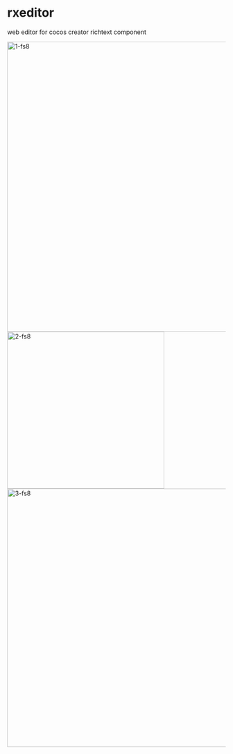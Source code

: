 # rxeditor
web editor for cocos creator richtext component

<img width="669" alt="1-fs8" src="https://github.com/vinrexy/rxeditor/assets/9312506/c90da820-de1a-4b3b-b247-8d0976945976">
<br>
<img width="362" alt="2-fs8" src="https://github.com/vinrexy/rxeditor/assets/9312506/57bf2a82-787a-4db5-9877-ad4368004fdb">
<br>
<img width="596" alt="3-fs8" src="https://github.com/vinrexy/rxeditor/assets/9312506/f82038b1-83fa-47d2-9736-f70c43ddbc43">

